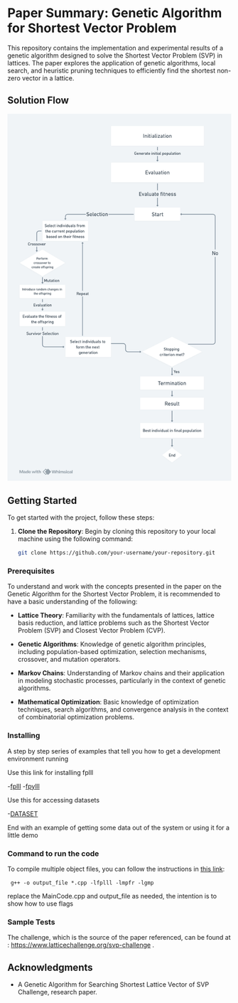 # Paper Summary: Genetic Algorithm for Shortest Vector Problem

This repository contains the implementation and experimental results of a genetic algorithm designed to solve the Shortest Vector Problem (SVP) in lattices. The paper explores the application of genetic algorithms, local search, and heuristic pruning techniques to efficiently find the shortest non-zero vector in a lattice.

## Solution Flow

![Solution Flow](flow_.png)


## Getting Started

To get started with the project, follow these steps:

1. **Clone the Repository**: Begin by cloning this repository to your local machine using the following command:

   ```bash
   git clone https://github.com/your-username/your-repository.git


### Prerequisites


To understand and work with the concepts presented in the paper on the Genetic Algorithm for the Shortest Vector Problem, it is recommended to have a basic understanding of the following:

- **Lattice Theory**: Familiarity with the fundamentals of lattices, lattice basis reduction, and lattice problems such as the Shortest Vector Problem (SVP) and Closest Vector Problem (CVP).

- **Genetic Algorithms**: Knowledge of genetic algorithm principles, including population-based optimization, selection mechanisms, crossover, and mutation operators.

- **Markov Chains**: Understanding of Markov chains and their application in modeling stochastic processes, particularly in the context of genetic algorithms.

- **Mathematical Optimization**: Basic knowledge of optimization techniques, search algorithms, and convergence analysis in the context of combinatorial optimization problems.


### Installing

A step by step series of examples that tell you how to get a development
environment running

Use this link for installing fplll

-[fplll](https://github.com/fplll/fplll)
-[fpylll](https://github.com/fplll/fpylll)

Use this for accessing datasets

-[DATASET](https://www.latticechallenge.org/svp-challenge/)

End with an example of getting some data out of the system or using it
for a little demo

### Command to run the code
To compile multiple object files, you can follow the instructions in [this link](https://ornl-training.github.io/cpp-compiler-intro/03-object-files/):


     g++ -o output_file *.cpp -lfplll -lmpfr -lgmp


replace the MainCode.cpp and output_file as needed, the intention is to show how to use flags

### Sample Tests

The challenge, which is the source of the paper referenced, can be found at : https://www.latticechallenge.org/svp-challenge .


## Acknowledgments

  - A Genetic Algorithm for Searching Shortest Lattice Vector of SVP Challenge, research paper.
